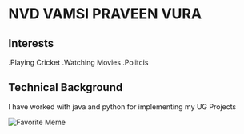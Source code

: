 # NVD VAMSI PRAVEEN VURA

## Interests
.Playing Cricket
.Watching Movies
.Politcis

## Technical Background
I have worked with java and python for implementing my UG Projects

![Favorite Meme](https://www.pinterest.com/pin/very-funny-pictures--407083253788834667/)
